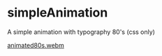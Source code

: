 # simpleAnimation
A simple animation with typography 80's (css only)

[animated80s.webm](https://user-images.githubusercontent.com/54918415/196967380-5f756a1c-ae48-4508-994b-8517c0e4b0b7.webm)

